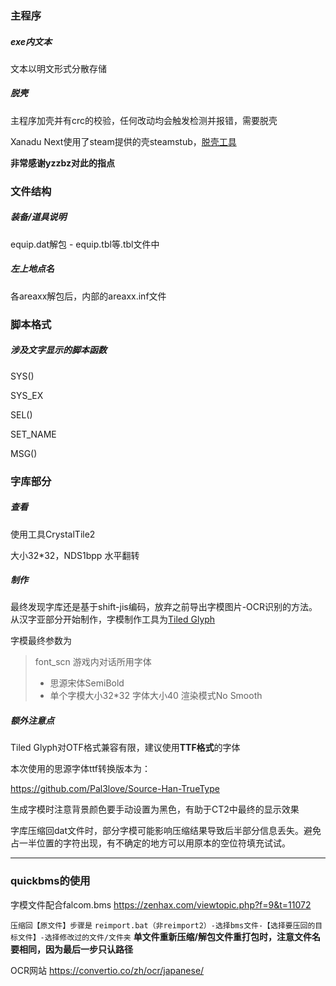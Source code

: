 ### 主程序

##### exe内文本

文本以明文形式分散存储

##### 脱壳

主程序加壳并有crc的校验，任何改动均会触发检测并报错，需要脱壳

Xanadu Next使用了steam提供的壳steamstub，[脱壳工具](https://github.com/atom0s/Steamless/)

**非常感谢yzzbz对此的指点**



### 文件结构

##### 装备/道具说明

equip.dat解包 - equip.tbl等.tbl文件中

##### 左上地点名

各areaxx解包后，内部的areaxx.inf文件

### 脚本格式

##### 涉及文字显示的脚本函数

SYS()

SYS_EX

SEL()

SET_NAME

MSG()





### 字库部分

##### 查看

使用工具CrystalTile2

大小32*32，NDS1bpp 水平翻转

##### 制作

最终发现字库还是基于shift-jis编码，放弃之前导出字模图片-OCR识别的方法。从汉字亚部分开始制作，字模制作工具为[Tiled Glyph](http://t.cn/EiZkHhV)

字模最终参数为

> font_scn 游戏内对话所用字体
>
> - 思源宋体SemiBold
> - 单个字模大小32*32 字体大小40 渲染模式No Smooth



##### 额外注意点

Tiled Glyph对OTF格式兼容有限，建议使用**TTF格式**的字体

本次使用的思源字体ttf转换版本为：

https://github.com/Pal3love/Source-Han-TrueType



生成字模时注意背景颜色要手动设置为黑色，有助于CT2中最终的显示效果



字库压缩回dat文件时，部分字模可能影响压缩结果导致后半部分信息丢失。避免占一半位置的字符出现，有不确定的地方可以用原本的空位符填充试试。

------



### quickbms的使用



字模文件配合falcom.bms
https://zenhax.com/viewtopic.php?f=9&t=11072



`压缩回【原文件】步骤是`
`reimport.bat（非reimport2）-选择bms文件-【选择要压回的目标文件】-选择修改过的文件/文件夹`
**单文件重新压缩/解包文件重打包时，注意文件名要相同，因为最后一步只认路径**



OCR网站
https://convertio.co/zh/ocr/japanese/